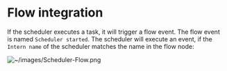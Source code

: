# Flow integration

If the scheduler executes a task, it will trigger a flow event. The flow event is named `Scheduler started`. The scheduler will execute an event,
if the `Intern name` of the scheduler matches the name in the flow node:

![~/images/Scheduler-Flow.png](~/images/Scheduler-Flow.png)